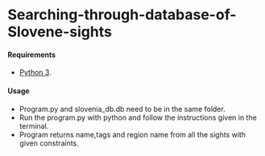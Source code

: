 # Searching-through-database-of-Slovene-sights

#### Requirements
* [Python 3](https://www.python.org/ftp/python/3.7.0/python-3.7.0.exe).

#### Usage
* Program.py and slovenia_db.db need to be in the same folder.
* Run the program.py with python and follow the instructions given in the terminal.
* Program returns name,tags and region name from all the sights with given constraints.
